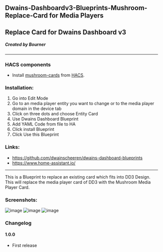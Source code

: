 ## Dwains-Dashboardv3-Blueprints-Mushroom-Replace-Card for Media Players
## Replace Card for Dwains Dashboard v3
##### Created by Bourner
---


### HACS components

- Install [mushroom-cards](https://github.com/piitaya/lovelace-mushroom) from [HACS](https://hacs.xyz).

### Installation: 
  
1.  Go into Edit Mode
2.  Go to an media player entity you want to change or to the media player domain in the device tab
3.  Click on three dots and choose Entity Card
4.  Use Dwains Dashboard Blueprint
5.  Add YAML Code from file to HA
6.  Click install Blueprint
7.  Click Use this Blueprint


### Links:
* https://github.com/dwainscheeren/dwains-dashboard-blueprints
* https://www.home-assistant.io/

---

This is a Blueprint to replace an existing card which fits into DD3 Design.
This will replace the media player card of DD3 with the Mushroom Media Player Card.


### Screenshots:
![image](https://user-images.githubusercontent.com/64064679/165517109-f511c3d7-caaf-4308-883c-eda00728cb6d.png)
![image](https://user-images.githubusercontent.com/64064679/165516749-8b0fae0f-2c5a-46f7-9958-fb3cfb73d9d2.png)
![image](https://user-images.githubusercontent.com/64064679/165516824-0312004e-1a70-43ec-8f8a-1b474eb6edc4.png)


### Changelog
#### 1.0.0
- First release
